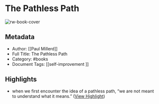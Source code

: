 # The Pathless Path

![rw-book-cover](https://readwise-assets.s3.amazonaws.com/media/reader/parsed_document_assets/86148712/image_cover-d08a4eaf7c9c3049e782e2596cbc81635dada_7xPRd2D.jpg)

## Metadata
- Author: [[Paul Millerd]]
- Full Title: The Pathless Path
- Category: #books
- Document Tags: [[self-improvement ]]

## Highlights
- when we first encounter the idea of a pathless path, “we are not meant to understand what it means.” ([View Highlight](https://read.readwise.io/read/01h9fb3akc3xfq5zhvqxz0h8e6))
